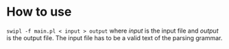 # How to use
`swipl -f main.pl < input > output`
where *input* is the input file and *output* is the output file.
The input file has to be a valid text of the parsing grammar.